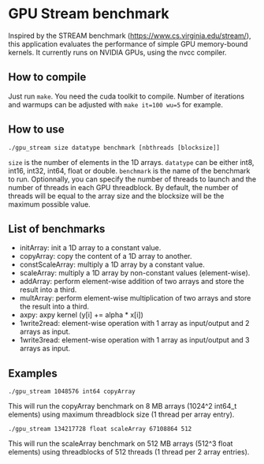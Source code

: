 # GPU Stream benchmark

Inspired by the STREAM benchmark (https://www.cs.virginia.edu/stream/), this application evaluates the performance
of simple GPU memory-bound kernels. It currently runs on NVIDIA GPUs, using the nvcc compiler.

## How to compile

Just run `make`. You need the cuda toolkit to compile.
Number of iterations and warmups can be adjusted with `make it=100 wu=5` for example.

## How to use

`./gpu_stream size datatype benchmark [nbthreads [blocksize]]`

`size` is the number of elements in the 1D arrays.
`datatype` can be either int8, int16, int32, int64, float or double.
`benchmark` is the name of the benchmark to run.
Optionnally, you can specify the number of threads to launch and the number of threads in each GPU threadblock.
By default, the number of threads will be equal to the array size and the blocksize will be the maximum possible value.

## List of benchmarks

- initArray: init a 1D array to a constant value.
- copyArray: copy the content of a 1D array to another.
- constScaleArray: multiply a 1D array by a constant value.
- scaleArray: multiply a 1D array by non-constant values (element-wise).
- addArray: perform element-wise addition of two arrays and store the result into a third.
- multArray: perform element-wise multiplication of two arrays and store the result into a third.
- axpy: axpy kernel (y[i] += alpha * x[i])
- 1write2read: element-wise operation with 1 array as input/output and 2 arrays as input.
- 1write3read: element-wise operation with 1 array as input/output and 3 arrays as input.

## Examples

`./gpu_stream 1048576 int64 copyArray`

This will run the copyArray benchmark on 8 MB arrays (1024^2 int64_t elements) using maximum threadblock size (1 thread per array entry).

`./gpu_stream 134217728 float scaleArray 67108864 512`

This will run the scaleArray benchmark on 512 MB arrays (512^3 float elements) using threadblocks of 512 threads (1 thread per 2 array entries).
